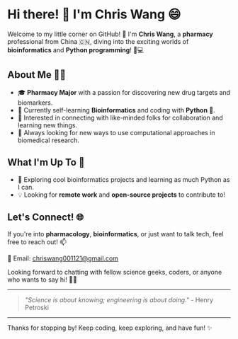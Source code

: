<!---
chriswang001121/chriswang001121 is a ✨ special ✨ repository because its `README.md` (this file) appears on your GitHub profile.
You can click the Preview link to take a look at your changes.
--->

# Hi there! 👋 I'm Chris Wang 😄

Welcome to my little corner on GitHub! 🚀 I'm **Chris Wang**, a **pharmacy** professional from China 🇨🇳, diving into the exciting worlds of **bioinformatics** and **Python programming**! 🧬💻

## About Me 🧑‍🔬
- 🎓 **Pharmacy Major** with a passion for discovering new drug targets and biomarkers.
- 🧠 Currently self-learning **Bioinformatics** and coding with **Python** 🐍.
- 💼 Interested in connecting with like-minded folks for collaboration and learning new things.
- 🔭 Always looking for new ways to use computational approaches in biomedical research.

## What I'm Up To 🧐
- 🌱 Exploring cool bioinformatics projects and learning as much Python as I can.
- 💡 Looking for **remote work** and **open-source projects** to contribute to!

## Let's Connect! 🌐
If you're into **pharmacology**, **bioinformatics**, or just want to talk tech, feel free to reach out! 📫

📧 Email: [chriswang001121@gmail.com](mailto:chriswang001121@gmail.com)

Looking forward to chatting with fellow science geeks, coders, or anyone who wants to say hi! 👋😎

---

> *"Science is about knowing; engineering is about doing."* - Henry Petroski

---

Thanks for stopping by! Keep coding, keep exploring, and have fun! ✨
